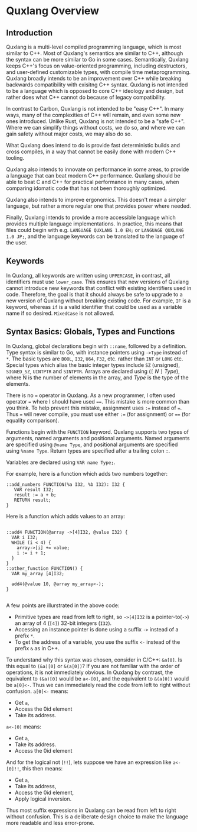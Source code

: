 # Quxlang Overview

## Introduction

Quxlang is a multi-level compiled programming language, which is most similar to C++. Most of Quxlang's semantics are
similar to C++, although the syntax can be more similar to Go in some cases. Semantically, Quxlang keeps C++'s
focus on value-oriented programming, including destructors, and user-defined customizable types, with compile time 
metaprogramming. Quxlang broadly intends to be an improvement over C++ while breaking backwards compatibility with
exisitng C++ syntax. Quxlang is not intended to be a language which is opposed to core C++ ideology and design, but
rather does what C++ cannot do because of legacy compatibility.

In contrast to Carbon, Quxlang is not intended to be "easy C++". In many ways, many of the complexities of C++ will
remain, and even some new ones introduced. Unlike Rust, Quxlang is not intended to be a "safe C++". Where we can
simplify things without costs, we do so, and where we can gain safety without major costs, we may also do so.

What Quxlang does intend to do is provide fast deterministic builds and cross compiles, in a way that cannot be easily
done with modern C++ tooling.

Quxlang also intends to innovate on performance in some areas, to provide a language that
can beat modern C++ performance. Quxlang should be able to beat C and C++ for practical performance in many cases,
when comparing idomatic code that has not been thoroughly optimized.

Quxlang also intends to improve ergonomics. This doesn't mean a simpler language, but rather a more regular one that
provides power where needed.

Finally, Quxlang intends to provide a more accessible language which provides multiple language implementations. In 
practice, this means that files could begin with e.g. `LANGUAGE QUXLANG 1.0 EN;` or `LANGUAGE QUXLANG 1.0 JP;`,
and the language keywords can be translated to the language of the user. 

## Keywords

In Quxlang, all keywords are written using `UPPERCASE`, in contrast, all identifiers must use `lower_case`. This ensures
that new versions of Quxlang cannot introduce new keywords that conflict with existing identifiers used in code.
Therefore, the goal is that it should always be safe to upgrade to a new version of Quxlang without breaking existing
code. For example, `IF` is a keyword, whereas `if` is a valid identifier that could be used as a variable name if so desired. `MixedCase` is not allowed.

## Syntax Basics: Globals, Types and Functions

In Quxlang, global declarations begin with `::name`, followed by a definition. Type syntax is similar to Go, with instance pointers using `->Type` instead of `*`. The basic types are `BOOL`, `I32`, `U64`, `F32`, etc. rather than `INT` or `LONG` etc. Special types which alias the basic integer types include `SZ` (unsigned), `SIGNED_SZ`, `UINTPTR` and `SINTPTR`. Arrays are declared using (`[` _N_ `]` _Type_), where N is the number of elements in the array, and _Type_ is the type of the elements.

There is no `=` operator in Quxlang. As a new programmer, I often used operator `=` where I should have used `==`. This mistake is more common than you think. To help prevent this mistake, assignment uses `:=` instead of `=`. Thus `=` will never compile, you must use either `:=` (for assignment) or `==` (for equality comparison).

Functions begin with the `FUNCTION` keyword. Quxlang supports two types of arguments, named arguments and positional arguments. Named arguments are specified using `@name Type`, and positional arguments are specified using `%name Type`. Return types are specified after a trailing colon `:`.

Variables are declared using `VAR name Type;`.

For example, here is a function which adds two numbers together:

```quxlang
::add_numbers FUNCTION(%a I32, %b I32): I32 {
   VAR result I32;
   result := a + b;
   RETURN result;
}
```

Here is a function which adds values to an array:

```quxlang

::add4 FUNCTION(@array ->[4]I32, @value I32) {
  VAR i I32;
  WHILE (i < 4) {
    array->[i] += value;
    i := i + 1;
  } 
}
::other_function FUNCTION() {
  VAR my_array [4]I32;
  
  add4(@value 10, @array my_array<-);
}
  
```

A few points are illurstrated in the above code:

* Primitive types are read from left to right, so `->[4]I32` is a pointer-to(`->`) an array of 4 (`[4]`) 32-bit integers (`I32`).
* Accessing an instance pointer is done using a suffix `->` instead of a prefix `*`.
* To get the address of a variable, you use the suffix `<-` instead of the prefix `&` as in C++.

To understand why this syntax was chosen, consider in C/C++: `&a[0]`. Is this equal to `(&a)[0]` or `&(a[0])`? If you are not familiar with the order of operations, it is not immediately obvious. In Quxlang by contrast, the equivalent to `(&a)[0]` would be `a<-[0]`, and the equivalent to `&(a[0])` would be `a[0]<-`. Thus we can immediately read the code from left to right without confusion. `a[0]<-` means: 

  * Get `a`,
  * Access the 0id element
  * Take its address.

`a<-[0]` means: 

  * Get `a`,
  * Take its address.
  * Access the 0id element

And for the logical not (`!!`), lets suppose we have an expression like `a<-[0]!!`, this then means:

  * Get `a`,
  * Take its address,
  * Access the 0id element,
  * Apply logical inversion.

Thus most suffix expressions in Quxlang can be read from left to right without confusion. This is a deliberate design choice to make the language more readable and less error-prone.

